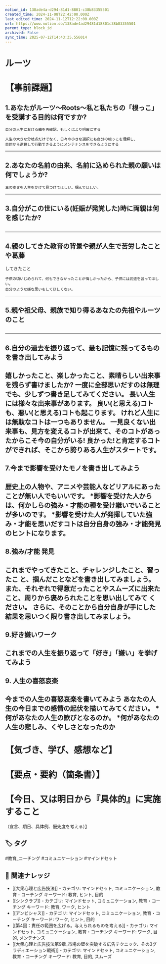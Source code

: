 ```yaml
---
notion_id: 138ade4a-d294-81d1-8801-c38b83355501
created_time: 2024-11-08T22:42:00.000Z
last_edited_time: 2024-11-12T12:22:00.000Z
url: https://www.notion.so/138ade4ad29481d18801c38b83355501
parent_type: block_id
archived: False
sync_time: 2025-07-12T14:43:35.556014
---
```


# ルーツ

# 【事前課題】
## 1.あなたがルーツ〜Roots〜私と私たちの「根っこ」を受講する目的は何ですか?
```plain text
自分の人生における軸を再確認、もしくはより明確にする

人生の大きな分岐点だけでなく、日々の小さな選択にも自分の根っこを理解し、
目的から逆算して行動できるようにメンテナンスをできるようにする
```
---
## 2.あなたの名前の由来、名前に込められた親の願いは何でしょうか?
```plain text
真の幸せを人生をかけて見つけてほしい。掴んでほしい。
```
---
## 3.自分がこの世にいる(妊娠が発覚した)時に両親は何を感じたか?
```plain text

```
---
## 4.親のしてきた教育の背景や親が人生で苦労したことや葛藤
してきたこと
```plain text
子供の頃いじめられて、何もできなかったことが悔しかったから、子供には武道を習ってほしい。
自分のような嫌な思いをしてほしくない。
```
---
## 5.親や祖父母、親族で知り得るあなたの先祖やルーツのこと
```plain text

```
---
## 6.自分の過去を振り返って、最も記憶に残ってるものを書き出してみよう
嬉しかったこと、楽しかったこと、素晴らしい出来事を残らず書けましたか?
一度に全部思いだすのは無理でも、少しずつ書き足してみてください。 長い人生には様々な出来事があります。
良い(と思える)コトも、悪い(と思える)コトも起こります。 けれど人生には無駄なコトは一つもありません。
一見良くない出来事も、見方を変えるコトが出来て、そのコトがあったからこそ今の自分がいる!
良かった!と肯定するコトができれば、そこから誇りある人生がスタートです。
---
## 7.今まで影響を受けたモノを書き出してみよう
歴史上の人物や、アニメや芸能人などリアルにあったことが無い人でもいいです。
*影響を受けた人からは、何かしらの強み・才能の種を受け継いでいることが多いのです。
*影響を受けた人が発揮していた強み・才能を思いだすコトは自分自身の強み・才能発見のヒントになります。
---
## 8.強み/才能 発見
これまでやってきたこと、チャレンジしたこと、習ったこ と、掴んだことなどを書き出してみましょう。
また、それぞれで得意だったことやスムーズに出来たこと、周りから褒められたことを思い出してみて ください。
さらに、そのことから自分自身が手にした結果を思いつく限り書き出してみましょう。
---
## 9.好き嫌いワーク
これまでの人生を振り返って「好き」「嫌い」を挙げてみよう
---
## 9. 人生の喜怒哀楽
今までの人生の喜怒哀楽を書いてみよう
あなたの人生の今日までの感情の起伏を描いてみてください。
*何があなたの人生の歓びとなるのか。
*何があなたの人生の悲しみ、くやしさとなったのか
---
# 【気づき、学び、感想など】
# 【要点・要約（箇条書）】
# 【今日、又は明日から『具体的』に実施すること
（宣言、期日、具体例、優先度を考える）】

## 🏷️ タグ
#教育_コーチング #コミュニケーション #マインドセット

## 🔗 関連ナレッジ
- [[大衆心理と広告技法]] - カテゴリ: マインドセット, コミュニケーション, 教育・コーチング キーワード: 教育, ヒント, 目的
- [[シンクラブ]] - カテゴリ: マインドセット, コミュニケーション, 教育・コーチング キーワード: 教育, ワーク, ヒント
- [[アンビシャス]] - カテゴリ: マインドセット, コミュニケーション, 教育・コーチング キーワード: ワーク, ヒント, 目的
- [[第4回：責任の範囲を広げる。与えられるものを考える]] - カテゴリ: マインドセット, コミュニケーション, 教育・コーチング キーワード: ワーク, 目的, メンテナンス
- [[大衆心理と広告技法第9章_市場の壁を突破する広告テクニック、その3グラディエーション戦術]] - カテゴリ: マインドセット, コミュニケーション, 教育・コーチング キーワード: 教育, 目的, スムーズ
